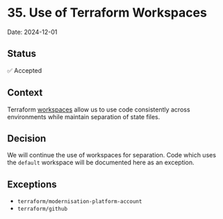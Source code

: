 # 35. Use of Terraform Workspaces

Date: 2024-12-01

## Status

✅ Accepted

## Context

Terraform [workspaces](https://developer.hashicorp.com/terraform/language/state/workspaces) allow us to use code consistently across environments while maintain separation of state files.

## Decision

We will continue the use of workspaces for separation. Code which uses the `default` workspace will be documented here as an exception.

## Exceptions

* `terraform/modernisation-platform-account`
* `terraform/github`
